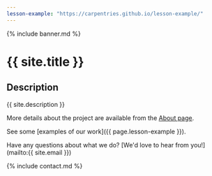 ```yaml
---
lesson-example: "https://carpentries.github.io/lesson-example/"
---
```


{% include banner.md %}

# {{ site.title }}

## Description
{{ site.description }}

More details about the project are available from the [About page](about).

See some [examples of our work]({{ page.lesson-example }}).

Have any questions about what we do? [We'd love to hear from you!](mailto:{{ site.email }})

{% include contact.md %}
